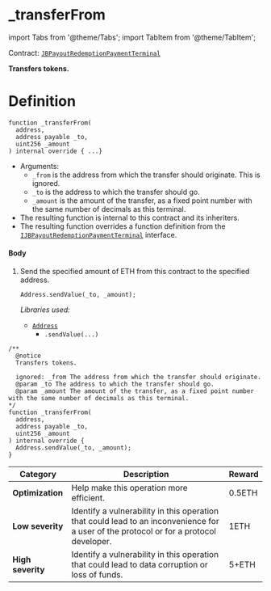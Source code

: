 # _transferFrom

import Tabs from '@theme/Tabs';
import TabItem from '@theme/TabItem';

Contract: [`JBPayoutRedemptionPaymentTerminal`](/api/contracts/or-payment-terminals/jbethpaymentterminal/README.md)​‌

<Tabs>
<TabItem value="Step by step" label="Step by step">

**Transfers tokens.**

# Definition

```
function _transferFrom(
  address,
  address payable _to,
  uint256 _amount
) internal override { ...}
```

* Arguments:
  * `_from` is the address from which the transfer should originate. This is ignored.
  * `_to` is the address to which the transfer should go.
  * `_amount` is the amount of the transfer, as a fixed point number with the same number of decimals as this terminal.
* The resulting function is internal to this contract and its inheriters.
* The resulting function overrides a function definition from the [`IJBPayoutRedemptionPaymentTerminal`](/api/interfaces/ijbpayoutredemptionpaymentterminal.md) interface.

#### Body

1.  Send the specified amount of ETH from this contract to the specified address.

    ```
    Address.sendValue(_to, _amount);
    ```

    _Libraries used:_

    * [`Address`](https://docs.openzeppelin.com/contracts/2.x/api/utils#Address)
      * `.sendValue(...)`


</TabItem>

<TabItem value="Code" label="Code">

```
/** 
  @notice
  Transfers tokens.

  ignored: _from The address from which the transfer should originate.
  @param _to The address to which the transfer should go.
  @param _amount The amount of the transfer, as a fixed point number with the same number of decimals as this terminal.
*/
function _transferFrom(
  address,
  address payable _to,
  uint256 _amount
) internal override {
  Address.sendValue(_to, _amount);
}
```

</TabItem>

<TabItem value="Bug bounty" label="Bug bounty">

| Category          | Description                                                                                                                            | Reward |
| ----------------- | -------------------------------------------------------------------------------------------------------------------------------------- | ------ |
| **Optimization**  | Help make this operation more efficient.                                                                                               | 0.5ETH |
| **Low severity**  | Identify a vulnerability in this operation that could lead to an inconvenience for a user of the protocol or for a protocol developer. | 1ETH   |
| **High severity** | Identify a vulnerability in this operation that could lead to data corruption or loss of funds.                                        | 5+ETH  |

</TabItem>
</Tabs>
